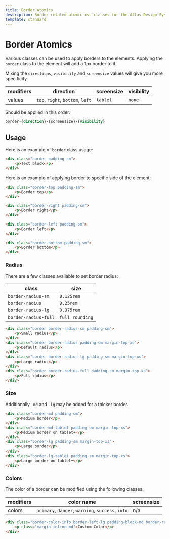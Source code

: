 ```yaml
---
title: Border Atomics
description: Border related atomic css classes for the Atlas Design System
template: standard
---
```


# Border Atomics

Various classes can be used to apply borders to the elements. Applying the `border` class to the element will add a 1px border to it.

Mixing the `directions`, `visibility` and `screensize` values will give you more specificity.

| modifiers | direction                        | screensize | visibility |
| --------- | -------------------------------- | ---------- | ---------- |
| values    | `top`, `right`, `bottom`, `left` | `tablet`   | `none`     |

Should be applied in this order:

```css
border-{direction}-{screensize}-{visibility}
```

## Usage

Here is an example of `border` class usage:

```html
<div class="border padding-sm">
	<p>Text block</p>
</div>
```

Here is an example of applying border to specific side of the element:

```html
<div class="border-top padding-sm">
	<p>Border top</p>
</div>
```

```html
<div class="border-right padding-sm">
	<p>Border right</p>
</div>
```

```html
<div class="border-left padding-sm">
	<p>Border left</p>
</div>
```

```html
<div class="border-bottom padding-sm">
	<p>Border bottom</p>
</div>
```

### Radius

There are a few classes available to set border radius:

| class                | size            |
| -------------------- | --------------- |
| `border-radius-sm`   | `0.125rem`      |
| `border-radius`      | `0.25rem`       |
| `border-radius-lg`   | `0.375rem`      |
| `border-radius-full` | `full rounding` |

```html
<div class="border border-radius-sm padding-sm">
	<p>Small radius</p>
</div>
<div class="border border-radius padding-sm margin-top-xs">
	<p>Default radius</p>
</div>
<div class="border border-radius-lg padding-sm margin-top-xs">
	<p>Large radius</p>
</div>
<div class="border border-radius-full padding-sm margin-top-xs">
	<p>Full radius</p>
</div>
```

### Size

Additionally `-md` and `-lg` may be added for a thicker border.

```html
<div class="border-md padding-sm">
	<p>Medium border</p>
</div>
<div class="border-md-tablet padding-sm margin-top-xs">
	<p>Medium border on tablet+</p>
</div>
<div class="border-lg padding-sm margin-top-xs">
	<p>Large border</p>
</div>
<div class="border-lg-tablet padding-sm margin-top-xs">
	<p>Large border on tablet+</p>
</div>
```

### Colors

The color of a border can be modified using the following classes.

| modifiers | color name                                        | screensize |
| --------- | ------------------------------------------------- | ---------- |
| colors    | `primary`, `danger`, `warning`, `success`, `info` | n/a        |

```html
<div class="border-color-info border-left-lg padding-block-md border-radius">
	<p class="margin-inline-md">Custom Color</p>
</div>
```

